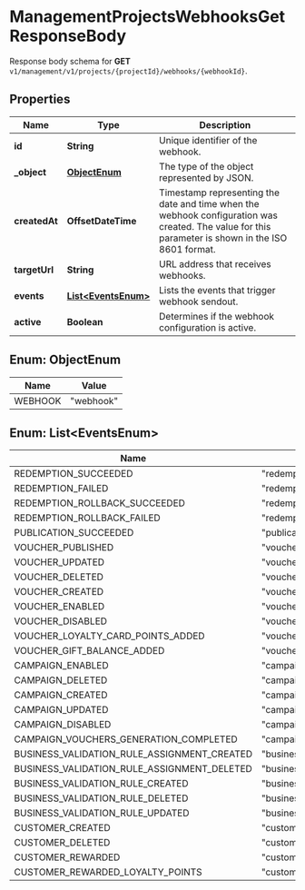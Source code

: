 

# ManagementProjectsWebhooksGetResponseBody

Response body schema for **GET** `v1/management/v1/projects/{projectId}/webhooks/{webhookId}`.

## Properties

| Name | Type | Description |
|------------ | ------------- | ------------- |
|**id** | **String** | Unique identifier of the webhook. |
|**_object** | [**ObjectEnum**](#ObjectEnum) | The type of the object represented by JSON. |
|**createdAt** | **OffsetDateTime** | Timestamp representing the date and time when the webhook configuration was created. The value for this parameter is shown in the ISO 8601 format. |
|**targetUrl** | **String** | URL address that receives webhooks. |
|**events** | [**List&lt;EventsEnum&gt;**](#List&lt;EventsEnum&gt;) | Lists the events that trigger webhook sendout. |
|**active** | **Boolean** | Determines if the webhook configuration is active. |



## Enum: ObjectEnum

| Name | Value |
|---- | -----|
| WEBHOOK | &quot;webhook&quot; |



## Enum: List&lt;EventsEnum&gt;

| Name | Value |
|---- | -----|
| REDEMPTION_SUCCEEDED | &quot;redemption.succeeded&quot; |
| REDEMPTION_FAILED | &quot;redemption.failed&quot; |
| REDEMPTION_ROLLBACK_SUCCEEDED | &quot;redemption.rollback.succeeded&quot; |
| REDEMPTION_ROLLBACK_FAILED | &quot;redemption.rollback.failed&quot; |
| PUBLICATION_SUCCEEDED | &quot;publication.succeeded&quot; |
| VOUCHER_PUBLISHED | &quot;voucher.published&quot; |
| VOUCHER_UPDATED | &quot;voucher.updated&quot; |
| VOUCHER_DELETED | &quot;voucher.deleted&quot; |
| VOUCHER_CREATED | &quot;voucher.created&quot; |
| VOUCHER_ENABLED | &quot;voucher.enabled&quot; |
| VOUCHER_DISABLED | &quot;voucher.disabled&quot; |
| VOUCHER_LOYALTY_CARD_POINTS_ADDED | &quot;voucher.loyalty_card.points_added&quot; |
| VOUCHER_GIFT_BALANCE_ADDED | &quot;voucher.gift.balance_added&quot; |
| CAMPAIGN_ENABLED | &quot;campaign.enabled&quot; |
| CAMPAIGN_DELETED | &quot;campaign.deleted&quot; |
| CAMPAIGN_CREATED | &quot;campaign.created&quot; |
| CAMPAIGN_UPDATED | &quot;campaign.updated&quot; |
| CAMPAIGN_DISABLED | &quot;campaign.disabled&quot; |
| CAMPAIGN_VOUCHERS_GENERATION_COMPLETED | &quot;campaign.vouchers.generation.completed&quot; |
| BUSINESS_VALIDATION_RULE_ASSIGNMENT_CREATED | &quot;business_validation_rule.assignment.created&quot; |
| BUSINESS_VALIDATION_RULE_ASSIGNMENT_DELETED | &quot;business_validation_rule.assignment.deleted&quot; |
| BUSINESS_VALIDATION_RULE_CREATED | &quot;business_validation_rule.created&quot; |
| BUSINESS_VALIDATION_RULE_DELETED | &quot;business_validation_rule.deleted&quot; |
| BUSINESS_VALIDATION_RULE_UPDATED | &quot;business_validation_rule.updated&quot; |
| CUSTOMER_CREATED | &quot;customer.created&quot; |
| CUSTOMER_DELETED | &quot;customer.deleted&quot; |
| CUSTOMER_REWARDED | &quot;customer.rewarded&quot; |
| CUSTOMER_REWARDED_LOYALTY_POINTS | &quot;customer.rewarded.loyalty_points&quot; |



